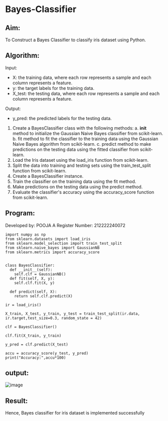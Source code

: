 # Bayes-Classifier
## Aim:
To Construct a Bayes Classifier to classify iris dataset using Python.
## Algorithm:
Input: 
- X: the training data, where each row represents a sample and each column represents a feature.
- y: the target labels for the training data.
- X_test: the testing data, where each row represents a sample and each column represents a feature.

Output:
- y_pred: the predicted labels for the testing data.

1. Create a BayesClassifier class with the following methods:
   a. __init__ method to initialize the Gaussian Naive Bayes classifier from scikit-learn.
   b. fit method to fit the classifier to the training data using the Gaussian Naive Bayes algorithm from scikit-learn.
   c. predict method to make predictions on the testing data using the fitted classifier from scikit-learn.
2. Load the Iris dataset using the load_iris function from scikit-learn.
3. Split the data into training and testing sets using the train_test_split function from scikit-learn.
4. Create a BayesClassifier instance.
5. Train the classifier on the training data using the fit method.
6. Make predictions on the testing data using the predict method.
7. Evaluate the classifier's accuracy using the accuracy_score function from scikit-learn.

## Program:
Developed by: POOJA A Register Number: 212222240072
```
import numpy as np
from sklearn.datasets import load_iris
from sklearn.model_selection import train_test_split
from sklearn.naive_bayes import GaussianNB
from sklearn.metrics import accuracy_score


class BayesClassifier:
  def __init__(self):
    self.clf = GaussianNB()
  def fit(self, X, y):
    self.clf.fit(X, y)
   
  def predict(self, X):
    return self.clf.predict(X)

ir = load_iris()

X_train, X_test, y_train, y_test = train_test_split(ir.data, ir.target,test_size=0.3, random_state = 42)

clf = BayesClassifier()

clf.fit(X_train, y_train)

y_pred = clf.predict(X_test)

accu = accuracy_score(y_test, y_pred)
print("Accuracy:",accu*100)
```

## output:

![image](https://github.com/poojaanbu0/Bayes-Classifier/assets/119390329/dfdbbeb6-ada2-474a-a42f-d69454096bb8)

## Result:
Hence, Bayes classifier for iris dataset is implemented successfully



